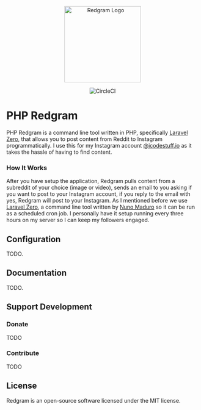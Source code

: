 <p align="center">
    <img title="Redgram Logo" height="200" src="http://www.solomon04.xyz/my-portfolio/img/portfolio/redgram.jpg" />
</p>
<p align="center">
  <img src="https://circleci.com/gh/Solomon04/redgram.svg?style=svg" alt="CircleCI">
</p>

# PHP Redgram
PHP Redgram is a command line tool written in PHP, specifically [Laravel Zero](https://laravel-zero.com/), that allows you to post content from Reddit to Instagram programmatically. I use this for
my Instagram account [@icodestuff.io](https://www.instagram.com/icodestuff.io) as it takes the hassle of having to find content. 

### How It Works
After you have setup the application, Redgram pulls content from a subreddit of your choice (image or video), sends an email to you asking if you want to post to your Instagram account, if you reply to the email with yes, Redgram will post to your Instagram. As I mentioned before we use [Laravel Zero](https://laravel-zero.com/), a command line tool written by [Nuno Maduro](https://github.com/nunomaduro) so it can be run as a scheduled cron job. I personally have it setup running every three hours on my server so I can keep my followers engaged. 

## Configuration
TODO.

## Documentation
TODO.


## Support Development

### Donate
TODO

### Contribute
TODO

## License
Redgram is an open-source software licensed under the MIT license.
